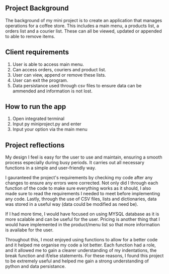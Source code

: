 ## Project Background

The background of my mini project is to create an application that manages operations for a coffee store. This includes a main menu, a products list, a orders list and a courier list. These can all be viewed, updated or appended to able to remove items.

## Client requirements
1) User is able to access main menu.
2) Can access orders, couriers and product list.
3) User can view, append or remove these lists.
4) User can exit the program.
5) Data persistance used through csv files to ensure data can be ammended and information is not lost.

## How to run the app
1) Open integrated terminal
2) Input py miniproject.py and enter
3) Input your option via the main menu

## Project reflections
My design I feel is easy for the user to use and maintain, ensuring a smooth process especially during busy periods. It carries out all necessary functions in a simple and user-friendly way.

I gauranteed the project's requirements by checking my code after any changes to ensure any errors were corrected. Not only did I through each function of the code to make sure everything works as it should, I also made sure to read the requirements I needed to meet before implementing any code. Lastly, through the use of CSV files, lists and dictionaries, data was stored in a useful way (data could be modified as need be).

If I had more time, I would have focused on using MYSQL database as it is more scalable and can be useful for the user. Pricing is another thing that I would have implemented in the product/menu list so that more information is availabe for the user.

Throughout this, I most enjoyed using functions to allow for a better code and it helped me organise my code a lot better. Each function had a role, and it allowed me to gain a clearer understanding of my indentations, the break function and if/else statements. For these reasons, I found this project to be extremely useful and helped me gain a strong understanding of python and data persistance.